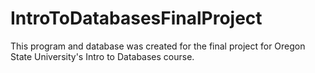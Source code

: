 # IntroToDatabasesFinalProject
This program and database was created for the final project for Oregon State University's Intro to Databases course.
